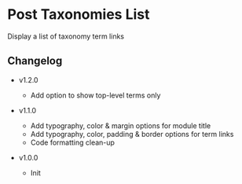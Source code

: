 # Post Taxonomies List

Display a list of taxonomy term links

## Changelog

- v1.2.0
	- Add option to show top-level terms only

- v1.1.0
	- Add typography, color & margin options for module title
	- Add typography, color, padding & border options for term links
	- Code formatting clean-up

- v1.0.0
	- Init
